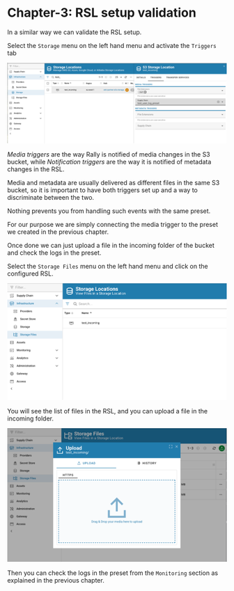 # Chapter-3: RSL setup validation

In a similar way we can validate the RSL setup.

Select the `Storage` menu on the left hand menu and activate the `Triggers` tab

![RSL Trigger](images/validate_rsl.png)

_Media triggers_ are the way Rally is notified of media changes in the S3 bucket,
while _Notification triggers_ are the way it is notified of metadata changes in the RSL.

Media and metadata are usually delivered as different files in the same S3 bucket, so it is important to have both triggers set up and a way to discriminate between the two.

Nothing prevents you from handling such events with the same preset.

For our purpose we are simply connecting the media trigger to the preset we created in the previous chapter.

Once done we can just upload a file in the incoming folder of the bucket and check the logs in the preset.


Select the `Storage Files` menu on the left hand menu and click on the configured RSL.

![RSL Trigger](images/storage_files.png)

You will see the list of files in the RSL, and you can upload a file in the incoming folder.

![Upload media](images/upload_media.png)

Then you can check the logs in the preset from the `Monitoring` section as explained in the previous chapter.